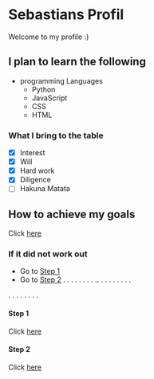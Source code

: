 # Sebastians Profil
Welcome to my profile :)

## I plan to learn the following
- programming Languages
  - Python
  - JavaScript
  - CSS
  - HTML

### What I bring to the table
- [x] Interest
- [x] Will
- [x] Hard work
- [x] Diligence
- [ ] Hakuna Matata

## How to achieve my goals

Click [here](https://google.com)

### If it did not work out

- Go to [Step 1](#step-1)
- Go to [Step 2](#step-2)
.
.
.
.
.
.
.
.
..
.
.
.
.
.
.
.
.

.
.
.
.
.
.
.
.

#### Step 1
Click [here](https://google.com)

#### Step 2
Click [here](https://google.com)
